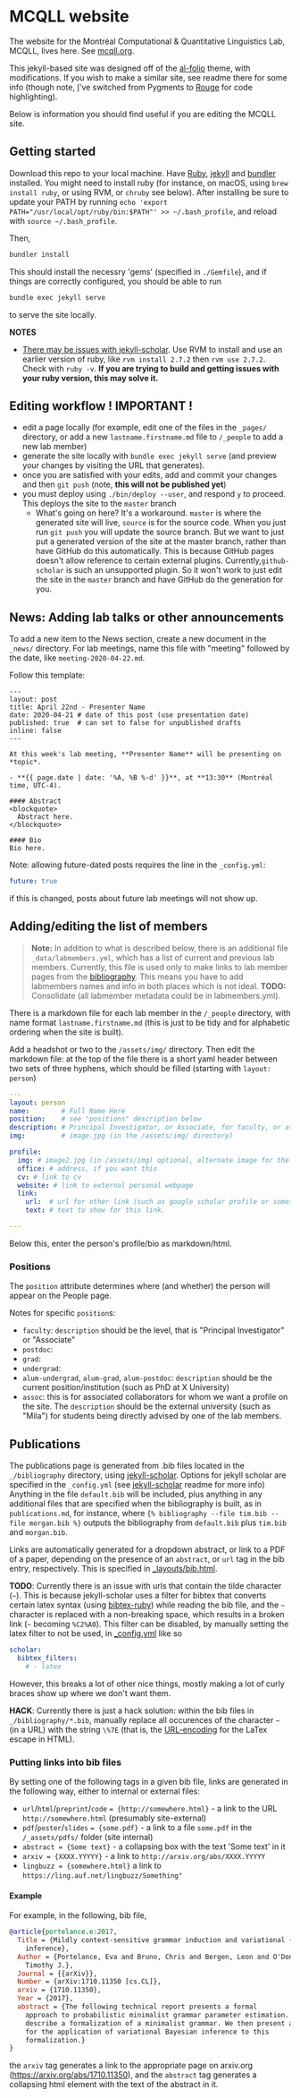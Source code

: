 # MCQLL website
The website for the Montréal Computational & Quantitative Linguistics Lab,
MCQLL, lives here. See [mcqll.org](https://mcqll.org).

This jekyll-based site was designed off of the
[al-folio](https://github.com/alshedivat/al-folio) theme, with modifications. If
you wish to make a similar site, see readme there for some info (though note,
[I](https://github.com/postylem)'ve switched from Pygments to
[Rouge](https://github.com/rouge-ruby/rouge) for code highlighting).

Below is information you should find useful if you are editing the MCQLL site.

## Getting started

Download this repo to your local machine. Have [Ruby](Ruby),
[jekyll](https://jekyllrb.com/) and [bundler](https://bundler.io/) installed.
You might need to install ruby (for instance, on macOS, using `brew install
ruby`, or using RVM, or `chruby` see below). After installing be sure to update
your PATH by running `echo 'export PATH="/usr/local/opt/ruby/bin:$PATH"' >>
~/.bash_profile`, and reload with `source ~/.bash_profile`.

Then,
<!-- ```bash
gem install bundler jekyll github-pages jekyll-email-protect jekyll-scholar unicode_utils
bundle install
``` -->
```bash
bundler install
```
This should install the necessry 'gems' (specified in `./Gemfile`), and if
things are correctly configured, you should be able to run 

```bash
bundle exec jekyll serve
```

to serve the site locally.

**NOTES** 

<!-- - Jekyll v3.8.3 is not compatible with latest github-pages gem. You'll be able
  to work with both gems by downgrading Jekyll in your Gemfile to 3.7.3. To
  downgrade jekyll: In the Gemfile, change `gem 'jekyll'` to `gem 'jekyll',
  '3.7.3'`. Then, `bundle update`. This should already be so in the current
  version of the Gemfile in this repository. -->

- [There may be issues with
  jekyll-scholar](https://github.com/alshedivat/al-folio/issues/161).  Use RVM
  to install and use an earlier version of ruby, like `rvm install 2.7.2` then
  `rvm use 2.7.2`.  Check with `ruby -v`. **If you are trying to build and
  getting issues with your ruby version, this may solve it.**

## Editing workflow ! IMPORTANT !

- edit a page locally (for example, edit one of the files in the `_pages/`
  directory, or add a new `lastname.firstname.md` file to `/_people` to add a
  new lab member)
- generate the site locally with `bundle exec jekyll serve` (and preview your
  changes by visiting the URL that generates).
- once you are satisfied with your edits, add and commit your changes and then
  `git push` (note, **this will not be published yet**)
- you must deploy using `./bin/deploy --user`, and respond `y` to proceed. This
  deploys the site to the `master` branch
    - What's going on here? It's a workaround. `master` is where the generated
      site will live, `source` is for the source code. When you just run `git
      push` you will update the source branch. But we want to just put a
      generated version of the site at the master branch, rather than have
      GitHub do this automatically. This is because GitHub pages doesn't allow
      reference to certain external plugins. Currently,`github-scholar` is such
      an unsupported plugin. So it won't work to just edit the site in the
      `master` branch and have GitHub do the generation for you.

## News: Adding lab talks or other announcements

To add a new item to the News section, create a new document in the `_news/`
directory. For lab meetings, name this file with "meeting" followed by the date,
like `meeting-2020-04-22.md`.

Follow this template:

```
---
layout: post
title: April 22nd - Presenter Name
date: 2020-04-21 # date of this post (use presentation date)
published: true  # can set to false for unpublished drafts 
inline: false 
---

At this week's lab meeting, **Presenter Name** will be presenting on *topic*.

- **{{ page.date | date: '%A, %B %-d' }}**, at **13:30** (Montréal time, UTC-4).

#### Abstract
<blockquote>
  Abstract here.
</blockquote>

#### Bio
Bio here. 
```

Note: allowing future-dated posts requires the line in the `_config.yml`:
```yaml
future: true
```
if this is changed, posts about future lab meetings will not show up.

## Adding/editing the list of members

> __Note:__ In addition to what is described below, there is an additional file `_data/labmembers.yml`, which has a list of current and previous lab members. 
> Currently, this file is used only to make links to lab member pages from the [bibliography](mcqll.org/publications).  This means you have to add labmembers names and info in both places which is not ideal. __TODO:__ Consolidate (all labmember metadata could be in labmembers.yml). 

There is a markdown file for each lab member in the `/_people` directory, with
name format `lastname.firstname.md` (this is just to be tidy and for alphabetic
ordering when the site is built).

Add a headshot or two to the `/assets/img/` directory. Then edit the markdown
file: at the top of the file there is a short yaml header between two sets of
three hyphens, which should be filled (starting with `layout: person`)

```yaml
---
layout: person
name:        # Full Name Here
position:    # see "positions" description below
description: # Principal Investigator, or Associate, for faculty, or affiliation, for external collaborators
img:         # image.jpg (in the /assets/img/ directory)

profile:
  img: # image2.jpg (in /assets/img) optional, alternate image for the personal page, if desired
  office: # address, if you want this
  cv: # link to cv
  website: # link to external personal webpage
  link: 
    url:  # url for other link (such as google scholar profile or something)
    text: # text to show for this link.

---
```
Below this, enter the person's profile/bio as markdown/html.

### Positions

The `position` attribute determines where (and whether) the person will appear
on the People page.

Notes for specific `position`s:

- `faculty`: `description` should be the level, that is "Principal Investigator"
  or "Associate"
- `postdoc`: 
- `grad`:
- `undergrad`:
- `alum-undergrad`, `alum-grad`, `alum-postdoc`: `description` should be the current position/institution (such as PhD at X University)
- `assoc`: this is for associated collaborators for whom we want a profile on
  the site. The `description` should be the external university (such as "Mila")
  for students being directly advised by one of the lab members.

## Publications

The publications page is generated from .bib files located in the
`_/bibliography` directory, using
[jekyll-scholar](https://github.com/inukshuk/jekyll-scholar). Options for jekyll
scholar are specified in the `_config.yml` (see
[jekyll-scholar](https://github.com/inukshuk/jekyll-scholar) readme for more
info) Anything in the file `default.bib` will be included, plus anything in any
additional files that are specified when the bibliography is built, as in
`publications.md`, for instance, where `{% bibliography --file tim.bib --file
morgan.bib %}` outputs the bibliography from `default.bib` plus `tim.bib` and
`morgan.bib`.

Links are automatically generated for a dropdown abstract, or link to a PDF of a
paper, depending on the presence of an `abstract`, or `url` tag in the bib
entry, respectively. This is specified in
[_layouts/bib.html](_layouts/bib.html).

**TODO**: Currently there is an issue with urls that contain the tilde character
(`~`). This is because jekyll-scholar uses a filter for bibtex that converts
certain latex syntax (using
[bibtex-ruby](https://github.com/inukshuk/bibtex-ruby)) while reading the bib
file, and the `~` character is replaced with a non-breaking space, which results
in a broken link (`~` becoming `%C2%A0`). This filter can be disabled, by
manually setting the latex filter to not be used, in [_config.yml](_config.yml)
like so

```yaml
scholar:
  bibtex_filters:
    # - latex
```

However, this breaks a lot of other nice things, mostly making a lot of curly
braces show up where we don't want them.

**HACK**: Currently there is just a hack solution: within the bib files in
`_/bibliography/*.bib`, manually replace all occurences of the character `~` (in
a URL) with the string `\%7E` (that is, the
[URL-encoding](https://en.wikipedia.org/wiki/Percent-encoding#Character_data)
for the LaTex escape in HTML).

### Putting links into bib files

By setting one of the following tags in a given bib file, links are generated in
the following way, either to internal or external files:

- `url`/`html`/`preprint`/`code` `= {http://somewhere.html}` - a link to the URL
  `http://somewhere.html` (presumably site-external)
- `pdf`/`poster`/`slides` `= {some.pdf}` - a link to a file `some.pdf` in the
  `/_assets/pdfs/` folder (site internal)
- `abstract = {Some text}` - a collapsing box with the text 'Some text' in it
- `arxiv = {XXXX.YYYYY}` - a link to `http://arxiv.org/abs/XXXX.YYYYY`
- `lingbuzz = {somewhere.html}` a link to
  `https://ling.auf.net/lingbuzz/Something"`

#### Example 

For example, in the following, bib file, 
```bibtex
@article{portelance.e:2017,
  Title = {Mildly context-sensitive grammar induction and variational {B}ayesian 
    inference},
  Author = {Portelance, Eva and Bruno, Chris and Bergen, Leon and O'Donnell,
    Timothy J.},
  Journal = {{arXiv}},
  Number = {arXiv:1710.11350 [cs.CL]},
  arxiv = {1710.11350},
  Year = {2017},
  abstract = {The following technical report presents a formal
    approach to probabilistic minimalist grammar parameter estimation. We 
    describe a formalization of a minimalist grammar. We then present an algorithm
    for the application of variational Bayesian inference to this
    formalization.}
}
```

the `arxiv` tag generates a link to the appropriate page on arxiv.org
(https://arxiv.org/abs/1710.11350), and the `abstract` tag generates a
collapsing html element with the text of the abstract in it.


